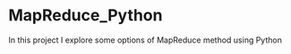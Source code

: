 MapReduce_Python
================

In this project I explore some options of MapReduce method using Python
